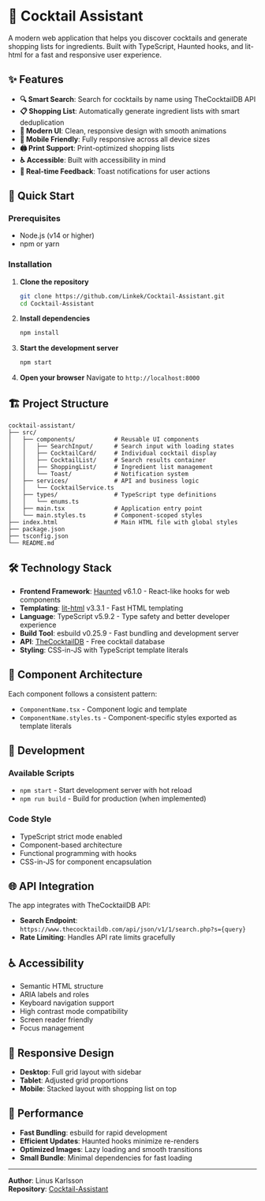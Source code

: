 # 🍹 Cocktail Assistant

A modern web application that helps you discover cocktails and generate shopping lists for ingredients. Built with TypeScript, Haunted hooks, and lit-html for a fast and responsive user experience.

## ✨ Features

- **🔍 Smart Search**: Search for cocktails by name using TheCocktailDB API
- **📋 Shopping List**: Automatically generate ingredient lists with smart deduplication
- **🎨 Modern UI**: Clean, responsive design with smooth animations
- **📱 Mobile Friendly**: Fully responsive across all device sizes
- **🖨️ Print Support**: Print-optimized shopping lists
- **♿ Accessible**: Built with accessibility in mind
- **🎯 Real-time Feedback**: Toast notifications for user actions

## 🚀 Quick Start

### Prerequisites

- Node.js (v14 or higher)
- npm or yarn

### Installation

1. **Clone the repository**

   ```bash
   git clone https://github.com/Linkek/Cocktail-Assistant.git
   cd Cocktail-Assistant
   ```

2. **Install dependencies**

   ```bash
   npm install
   ```

3. **Start the development server**

   ```bash
   npm start
   ```

4. **Open your browser**
   Navigate to `http://localhost:8000`

## 🏗️ Project Structure

```text
cocktail-assistant/
├── src/
│   ├── components/           # Reusable UI components
│   │   ├── SearchInput/      # Search input with loading states
│   │   ├── CocktailCard/     # Individual cocktail display
│   │   ├── CocktailList/     # Search results container
│   │   ├── ShoppingList/     # Ingredient list management
│   │   └── Toast/            # Notification system
│   ├── services/             # API and business logic
│   │   └── CocktailService.ts
│   ├── types/                # TypeScript type definitions
│   │   └── enums.ts
│   ├── main.tsx              # Application entry point
│   └── main.styles.ts        # Component-scoped styles
├── index.html                # Main HTML file with global styles
├── package.json
├── tsconfig.json
└── README.md
```

## 🛠️ Technology Stack

- **Frontend Framework**: [Haunted](https://github.com/matthewp/haunted) v6.1.0 - React-like hooks for web components
- **Templating**: [lit-html](https://lit.dev/docs/libraries/lit-html/) v3.3.1 - Fast HTML templating
- **Language**: TypeScript v5.9.2 - Type safety and better developer experience
- **Build Tool**: esbuild v0.25.9 - Fast bundling and development server
- **API**: [TheCocktailDB](https://www.thecocktaildb.com/) - Free cocktail database
- **Styling**: CSS-in-JS with TypeScript template literals

## 📱 Component Architecture

Each component follows a consistent pattern:

- `ComponentName.tsx` - Component logic and template
- `ComponentName.styles.ts` - Component-specific styles exported as template literals

## 🔧 Development

### Available Scripts

- `npm start` - Start development server with hot reload
- `npm run build` - Build for production (when implemented)

### Code Style

- TypeScript strict mode enabled
- Component-based architecture
- Functional programming with hooks
- CSS-in-JS for component encapsulation

## 🌐 API Integration

The app integrates with TheCocktailDB API:

- **Search Endpoint**: `https://www.thecocktaildb.com/api/json/v1/1/search.php?s={query}`
- **Rate Limiting**: Handles API rate limits gracefully

## ♿ Accessibility

- Semantic HTML structure
- ARIA labels and roles
- Keyboard navigation support
- High contrast mode compatibility
- Screen reader friendly
- Focus management

## 📱 Responsive Design

- **Desktop**: Full grid layout with sidebar
- **Tablet**: Adjusted grid proportions
- **Mobile**: Stacked layout with shopping list on top

## 🚀 Performance

- **Fast Bundling**: esbuild for rapid development
- **Efficient Updates**: Haunted hooks minimize re-renders
- **Optimized Images**: Lazy loading and smooth transitions
- **Small Bundle**: Minimal dependencies for fast loading

---

**Author**: Linus Karlsson  
**Repository**: [Cocktail-Assistant](https://github.com/Linkek/Cocktail-Assistant)

